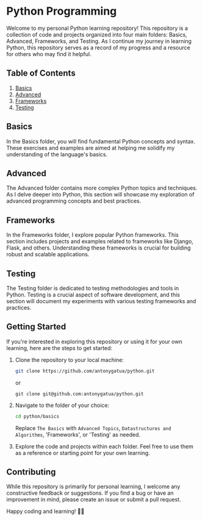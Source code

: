 # Python Programming

Welcome to my personal Python learning repository! This repository is a collection of code and projects organized into four main folders: Basics, Advanced, Frameworks, and Testing. As I continue my journey in learning Python, this repository serves as a record of my progress and a resource for others who may find it helpful.

## Table of Contents

1. [Basics](#basics)
2. [Advanced](#advanced)
3. [Frameworks](#frameworks)
4. [Testing](#testing)

## Basics

In the Basics folder, you will find fundamental Python concepts and syntax. These exercises and examples are aimed at helping me solidify my understanding of the language's basics.

## Advanced

The Advanced folder contains more complex Python topics and techniques. As I delve deeper into Python, this section will showcase my exploration of advanced programming concepts and best practices.

## Frameworks

In the Frameworks folder, I explore popular Python frameworks. This section includes projects and examples related to frameworks like Django, Flask, and others. Understanding these frameworks is crucial for building robust and scalable applications.

## Testing

The Testing folder is dedicated to testing methodologies and tools in Python. Testing is a crucial aspect of software development, and this section will document my experiments with various testing frameworks and practices.

## Getting Started

If you're interested in exploring this repository or using it for your own learning, here are the steps to get started:

1. Clone the repository to your local machine:

   ```bash
   git clone https://github.com/antonygatua/python.git
   ```
   or 

   ```
   git clone git@github.com:antonygatua/python.git
   ```

2. Navigate to the folder of your choice:

   ```bash
   cd python/basics
   ```

   Replace `The Basics` with `Advanced Topics`, `Datastructures and Algorithms`,  'Frameworks', or 'Testing' as needed.

3. Explore the code and projects within each folder. Feel free to use them as a reference or starting point for your own learning.

## Contributing

While this repository is primarily for personal learning, I welcome any constructive feedback or suggestions. If you find a bug or have an improvement in mind, please create an issue or submit a pull request.

Happy coding and learning! 🐍✨
